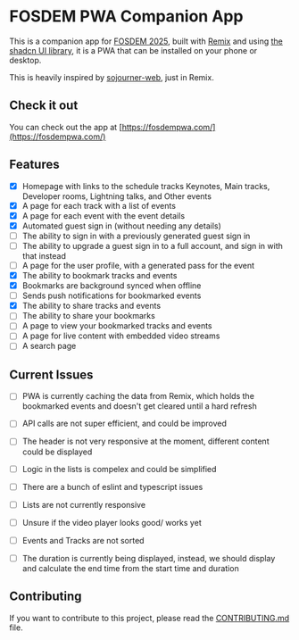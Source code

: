 # FOSDEM PWA Companion App

This is a companion app for [FOSDEM 2025](https://fosdem.org/2025/), built with [Remix](https://remix.run) and using [the shadcn UI library](https://ui.shadcn.com/), it is a PWA that can be installed on your phone or desktop.

This is heavily inspired by [sojourner-web](https://github.com/loomchild/sojourner-web/tree/master), just in Remix.

## Check it out

You can check out the app at [https://fosdempwa.com/](https://fosdempwa.com/)

## Features

- [x] Homepage with links to the schedule tracks Keynotes, Main tracks, Developer rooms, Lightning talks, and Other events
- [x] A page for each track with a list of events
- [x] A page for each event with the event details
- [x] Automated guest sign in (without needing any details)
- [ ] The ability to sign in with a previously generated guest sign in
- [ ] The ability to upgrade a guest sign in to a full account, and sign in with that instead
- [ ] A page for the user profile, with a generated pass for the event
- [x] The ability to bookmark tracks and events
- [x] Bookmarks are background synced when offline
- [ ] Sends push notifications for bookmarked events
- [x] The ability to share tracks and events
- [ ] The ability to share your bookmarks
- [ ] A page to view your bookmarked tracks and events
- [ ] A page for live content with embedded video streams
- [ ] A search page

## Current Issues

- [ ] PWA is currently caching the data from Remix, which holds the bookmarked events and doesn't get cleared until a hard refresh
- [ ] API calls are not super efficient, and could be improved
- [ ] The header is not very responsive at the moment, different content could be displayed
- [ ] Logic in the lists is compelex and could be simplified
- [ ] There are a bunch of eslint and typescript issues
- [ ] Lists are not currently responsive
- [ ] Unsure if the video player looks good/ works yet
- [ ] Events and Tracks are not sorted
- [ ] The duration is currently being displayed, instead, we should display and calculate the end time from the start time and duration


## Contributing

If you want to contribute to this project, please read the [CONTRIBUTING.md](CONTRIBUTING.md) file.
